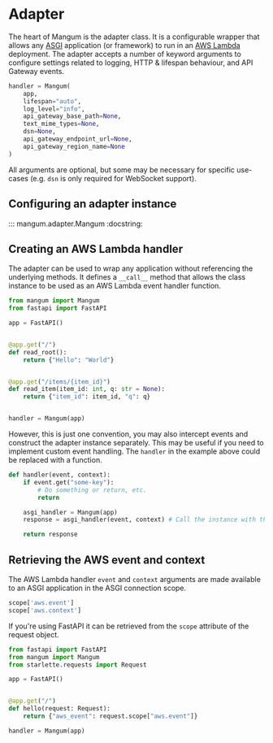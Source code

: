 # Adapter

The heart of Mangum is the adapter class. It is a configurable wrapper that allows any [ASGI](https://asgi.readthedocs.io/en/latest/) application (or framework) to run in an [AWS Lambda](https://aws.amazon.com/lambda/) deployment. The adapter accepts a number of keyword arguments to configure settings related to logging, HTTP & lifespan behaviour, and API Gateway events.

```python
handler = Mangum(
    app,
    lifespan="auto",
    log_level="info",
    api_gateway_base_path=None,
    text_mime_types=None,
    dsn=None,
    api_gateway_endpoint_url=None,
    api_gateway_region_name=None
)
```

All arguments are optional, but some may be necessary for specific use-cases (e.g. `dsn` is only required for WebSocket support).

## Configuring an adapter instance

::: mangum.adapter.Mangum
    :docstring:

## Creating an AWS Lambda handler

The adapter can be used to wrap any application without referencing the underlying methods. It defines a `__call__` method that allows the class instance to be used as an AWS Lambda event handler function. 

```python
from mangum import Mangum
from fastapi import FastAPI

app = FastAPI()


@app.get("/")
def read_root():
    return {"Hello": "World"}


@app.get("/items/{item_id}")
def read_item(item_id: int, q: str = None):
    return {"item_id": item_id, "q": q}


handler = Mangum(app)
```

However, this is just one convention, you may also intercept events and construct the adapter instance separately. This may be useful if you need to implement custom event handling. The `handler` in the example above could be replaced with a function.

```python
def handler(event, context):
    if event.get("some-key"):
        # Do something or return, etc.
        return

    asgi_handler = Mangum(app)
    response = asgi_handler(event, context) # Call the instance with the event arguments

    return response
```


## Retrieving the AWS event and context

The AWS Lambda handler `event` and `context` arguments are made available to an ASGI application in the ASGI connection scope.

```python
scope['aws.event']
scope['aws.context']
```

If you're using FastAPI it can be retrieved from the `scope` attribute of the request object.

```python
from fastapi import FastAPI
from mangum import Mangum
from starlette.requests import Request

app = FastAPI()


@app.get("/")
def hello(request: Request):
    return {"aws_event": request.scope["aws.event"]}

handler = Mangum(app)
```
